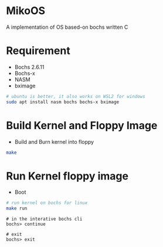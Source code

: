 # MikoOS

A implementation of OS based-on bochs written C

# Requirement

- Bochs 2.6.11
- Bochs-x
- NASM
- bximage

```bash
# ubuntu is better, it also works on WSL2 for windows
sudo apt install nasm bochs bochs-x bximage
```

# Build Kernel and Floppy Image

- Build and Burn kernel into floppy

```bash
make
```

# Run Kernel floppy image

- Boot

```bash
# run kernel on bochs for linux
make run
```

```shell
# in the interative bochs cli
bochs> continue

# exit
bochs> exit
```


